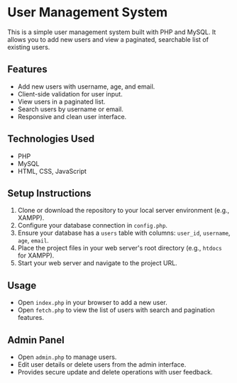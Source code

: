 # User Management System

This is a simple user management system built with PHP and MySQL. It allows you to add new users and view a paginated, searchable list of existing users.

## Features

- Add new users with username, age, and email.
- Client-side validation for user input.
- View users in a paginated list.
- Search users by username or email.
- Responsive and clean user interface.

## Technologies Used

- PHP
- MySQL
- HTML, CSS, JavaScript

## Setup Instructions

1. Clone or download the repository to your local server environment (e.g., XAMPP).
2. Configure your database connection in `config.php`.
3. Ensure your database has a `users` table with columns: `user_id`, `username`, `age`, `email`.
4. Place the project files in your web server's root directory (e.g., `htdocs` for XAMPP).
5. Start your web server and navigate to the project URL.

## Usage

- Open `index.php` in your browser to add a new user.
- Open `fetch.php` to view the list of users with search and pagination features.

## Admin Panel

- Open `admin.php` to manage users.
- Edit user details or delete users from the admin interface.
- Provides secure update and delete operations with user feedback.
